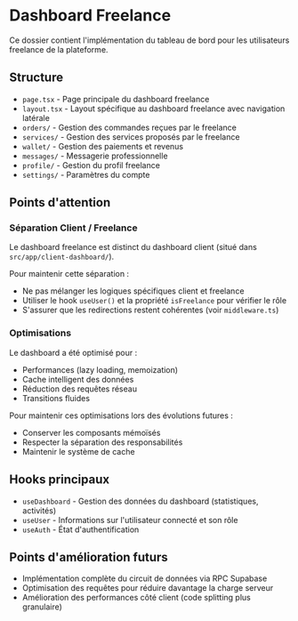 # Dashboard Freelance

Ce dossier contient l'implémentation du tableau de bord pour les utilisateurs freelance de la plateforme.

## Structure

- `page.tsx` - Page principale du dashboard freelance
- `layout.tsx` - Layout spécifique au dashboard freelance avec navigation latérale
- `orders/` - Gestion des commandes reçues par le freelance
- `services/` - Gestion des services proposés par le freelance
- `wallet/` - Gestion des paiements et revenus
- `messages/` - Messagerie professionnelle
- `profile/` - Gestion du profil freelance
- `settings/` - Paramètres du compte

## Points d'attention

### Séparation Client / Freelance

Le dashboard freelance est distinct du dashboard client (situé dans `src/app/client-dashboard/`).

Pour maintenir cette séparation :
- Ne pas mélanger les logiques spécifiques client et freelance
- Utiliser le hook `useUser()` et la propriété `isFreelance` pour vérifier le rôle
- S'assurer que les redirections restent cohérentes (voir `middleware.ts`)

### Optimisations

Le dashboard a été optimisé pour :
- Performances (lazy loading, memoization)
- Cache intelligent des données
- Réduction des requêtes réseau
- Transitions fluides

Pour maintenir ces optimisations lors des évolutions futures :
- Conserver les composants mémoïsés
- Respecter la séparation des responsabilités
- Maintenir le système de cache

## Hooks principaux

- `useDashboard` - Gestion des données du dashboard (statistiques, activités)
- `useUser` - Informations sur l'utilisateur connecté et son rôle
- `useAuth` - État d'authentification

## Points d'amélioration futurs

- Implémentation complète du circuit de données via RPC Supabase
- Optimisation des requêtes pour réduire davantage la charge serveur
- Amélioration des performances côté client (code splitting plus granulaire) 